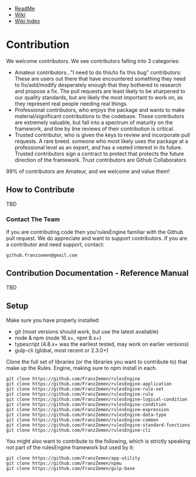 - [ReadMe](../ReadMe.md)
- [Wiki](./ts-src/Wiki.md)
- [Wiki Index](./WikiIndex.md)

# Contribution

We welcome contributors. We see contributors falling into 3 categories:

- Amateur contributors..."I need to do this/to fix this bug" contributors:  These are users out there that have
  encountered something they need to fix/add/modify desperately enough that they bothered to research and propose a fix.
  The pull requests are least likely to be sharpened to our quality standards, but are likely the most important to work
  on, as they represent real people needing real things.
- Professional contributors, who enjoys the package and wants to make material/significant contributions to the
  codebase. These contributors are extremely valuable, but fall into a spectrum of maturity on the framework, and line
  by line reviews of their contribution is critical.
- Trusted contributor, who is given the keys to review and incorporate pull requests. A rare breed. someone who most
  likely uses the package at a professional level as an expert, and has a vested interest in its future.  
  Trusted contributors sign a contract to protect that protects the future direction of the framework.  Trust 
  contributors are Github Collaborators

99% of contributors are Amateur, and we welcome and value them!

## How to Contribute

TBD

### Contact The Team

If you are contributing code then you'rulesEngine familiar with the Github pull request.  We do appreciate and want to 
support contributors.  If you are a contributor and need support, contact:

    github.franzzemen@gmail.com

## Contribution Documentation - Reference Manual

TBD

## Setup

Make sure you have properly installed:

- git (most versions should work, but use the latest available)
- node & npm (node 16.x+, npm 8.x+)
- typescript (4.8.x+ was the earliest tested, may work on earlier versions)
- gulp-cli (global, most recent or 2.3.0+)

Clone the full set of libraries (or the libraries you want to contribute to) that make up the Rules. Engine, making sure
to npm install in each.

    git clone https://github.com/FranzZemen/rulesEngine 
    git clone https://github.com/FranzZemen/rulesEngine-application
    git clone https://github.com/FranzZemen/rulesEngine-rule-set
    git clone https://github.com/FranzZemen/rulesEngine-rule
    git clone https://github.com/FranzZemen/rulesEngine-logical-condition
    git clone https://github.com/FranzZemen/rulesEngine-condition
    git clone https://github.com/FranzZemen/rulesEngine-expression
    git clone https://github.com/FranzZemen/rulesEngine-data-type
    git clone https://github.com/FranzZemen/rulesEngine-common
    git clone https://github.com/FranzZemen/rulesEngine-standard-functions
    git clone https://github.com/FranzZemen/rulesEngine-cli

You might also want to contribute to the following, which is strictly speaking not part of the rulesEngine framework but used by
it:

    git clone https://github.com/FranzZemen/app-utility
    git clone https://github.com/FranzZemen/npmu
    git clone https://github.com/FranzZemen/gulp-base


